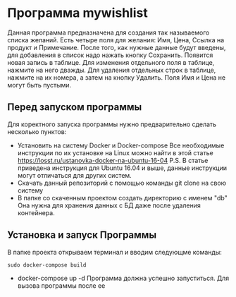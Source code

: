 # Программа mywishlist
Данная программа предназначена для создания так называемого списка желаний. Есть четыре поля для желания: Имя, Цена,
Ссылка на продукт и Примечание. После того, как нужные данные будут введены, для добавления в список надо нажать кнопку
Сохранить. Появится новая запись в таблице. Для изменения отдельного поля в таблице, нажмите на него дважды. Для удаления
отдельных строк в таблице, нажмите на их номера, а затем на кнопку Удалить. Поля Имя и Цена не могут быть пустыми.
## Перед запуском программы
Для коректного запуска программы нужно предварительно сделать несколько пунктов:
* Установить на систему Docker и Docker-compose
Все необходимые инструкции по их установке на Linux можно найти в этой статье https://losst.ru/ustanovka-docker-na-ubuntu-16-04
P.S. В статье приведена инструкция для Ubuntu 16.04 и выше, данные инструкции могут отличаться для других систем.
* Скачать данный репозиторий с помощью команды git clone на свою систему
* В папке со скаченным проектом создать директорию с именем "db"
Она нужна для хранения данных с БД даже после удаления контейнера.
## Установка и запуск Программы 
В папке проекта открываем терминал и вводим следующме команды:
```
sudo docker-compose build
```
* docker-compose up -d
Программа должна успешно запуститься. Для вызова программы после ее 
